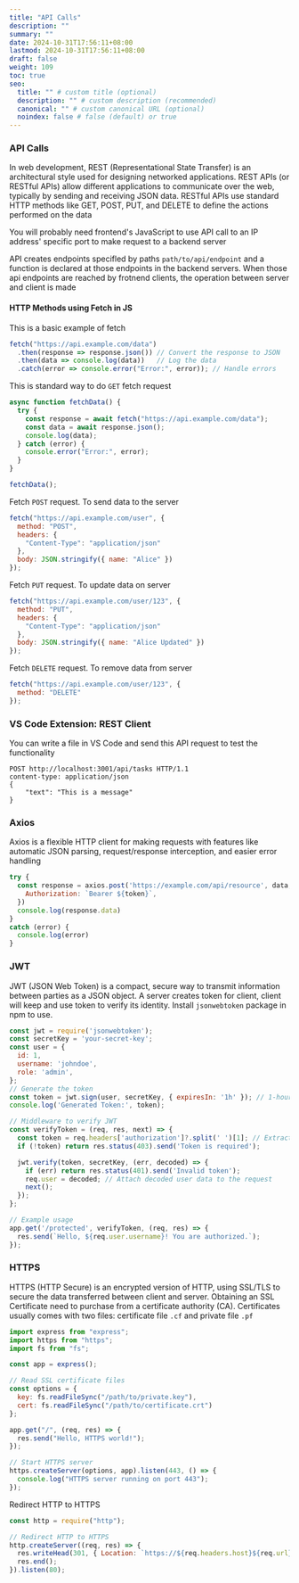 ```yaml
---
title: "API Calls"
description: ""
summary: ""
date: 2024-10-31T17:56:11+08:00
lastmod: 2024-10-31T17:56:11+08:00
draft: false
weight: 109
toc: true
seo:
  title: "" # custom title (optional)
  description: "" # custom description (recommended)
  canonical: "" # custom canonical URL (optional)
  noindex: false # false (default) or true
---
```


### API Calls

In web development, REST (Representational State Transfer) is an architectural style used for designing networked applications. REST APIs (or RESTful APIs) allow different applications to communicate over the web, typically by sending and receiving JSON data. RESTful APIs use standard HTTP methods like GET, POST, PUT, and DELETE to define the actions performed on the data

You will probably need frontend's JavaScript to use API call to an IP address' specific port to make request to a backend server

API creates endpoints specifled by paths `path/to/api/endpoint` and a function is declared at those endpoints in the backend servers. When those api endpoints are reached by frotnend clients, the operation between server and client is made

#### HTTP Methods using Fetch in JS

This is a basic example of fetch

```js
fetch("https://api.example.com/data")
  .then(response => response.json()) // Convert the response to JSON
  .then(data => console.log(data))   // Log the data
  .catch(error => console.error("Error:", error)); // Handle errors
```

This is standard way to do `GET` fetch request

```js
async function fetchData() {
  try {
    const response = await fetch("https://api.example.com/data");
    const data = await response.json();
    console.log(data);
  } catch (error) {
    console.error("Error:", error);
  }
}

fetchData();
```

Fetch `POST` request. To send data to the server

```js
fetch("https://api.example.com/user", {
  method: "POST",
  headers: {
    "Content-Type": "application/json"
  },
  body: JSON.stringify({ name: "Alice" })
});
```

Fetch `PUT` request. To update data on server

```js
fetch("https://api.example.com/user/123", {
  method: "PUT",
  headers: {
    "Content-Type": "application/json"
  },
  body: JSON.stringify({ name: "Alice Updated" })
});
```

Fetch `DELETE` request. To remove data from server

```js
fetch("https://api.example.com/user/123", {
  method: "DELETE"
});
```

### VS Code Extension: REST Client

You can write a file in VS Code and send this API request to test the functionality

```http {title="example.http"}
POST http://localhost:3001/api/tasks HTTP/1.1
content-type: application/json
{
    "text": "This is a message"
}
```

### Axios

Axios is a flexible HTTP client for making requests with features like automatic JSON parsing, request/response interception, and easier error handling

```js
try {
  const response = axios.post('https://example.com/api/resource', data, {
    Authorization: `Bearer ${token}`,
  })
  console.log(response.data)
}
catch (error) {
  console.log(error)
}
```

### JWT

JWT (JSON Web Token) is a compact, secure way to transmit information between parties as a JSON object. A server creates token for client, client will keep and use token to verify its identity. Install `jsonwebtoken` package in npm to use.

```js
const jwt = require('jsonwebtoken');
const secretKey = 'your-secret-key';
const user = {
  id: 1,
  username: 'johndoe',
  role: 'admin',
};
// Generate the token
const token = jwt.sign(user, secretKey, { expiresIn: '1h' }); // 1-hour expiry
console.log('Generated Token:', token);

// Middleware to verify JWT
const verifyToken = (req, res, next) => {
  const token = req.headers['authorization']?.split(' ')[1]; // Extract token from "Bearer TOKEN"
  if (!token) return res.status(403).send('Token is required');

  jwt.verify(token, secretKey, (err, decoded) => {
    if (err) return res.status(401).send('Invalid token');
    req.user = decoded; // Attach decoded user data to the request
    next();
  });
};

// Example usage
app.get('/protected', verifyToken, (req, res) => {
  res.send(`Hello, ${req.user.username}! You are authorized.`);
});
```

### HTTPS

HTTPS (HTTP Secure) is an encrypted version of HTTP, using SSL/TLS to secure the data transferred between client and server. Obtaining an SSL Certificate need to purchase from a certificate authority (CA). Certificates usually comes with two files: certificate file `.cf` and private file `.pf`

```js
import express from "express";
import https from "https";
import fs from "fs";

const app = express();

// Read SSL certificate files
const options = {
  key: fs.readFileSync("/path/to/private.key"),
  cert: fs.readFileSync("/path/to/certificate.crt")
};

app.get("/", (req, res) => {
  res.send("Hello, HTTPS world!");
});

// Start HTTPS server
https.createServer(options, app).listen(443, () => {
  console.log("HTTPS server running on port 443");
});
```

Redirect HTTP to HTTPS

```js
const http = require("http");

// Redirect HTTP to HTTPS
http.createServer((req, res) => {
  res.writeHead(301, { Location: `https://${req.headers.host}${req.url}` });
  res.end();
}).listen(80);
```

